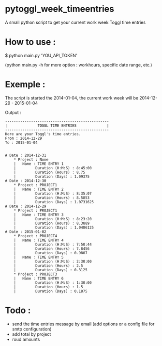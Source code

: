 pytoggl_week_timeentries
===================

A small python script to get your current work week Toggl time entries


How to use : 
===================
$ python main.py 'YOU_API_TOKEN'

(python main.py -h for more option : workhours, specific date range, etc.)


Exemple : 
===================
The script is started the 2014-01-04, the current work week will be 2014-12-29 - 2015-01-04

Output : 
    
    ------------------------------------------------
    |              TOGGL TIME ENTRIES              |
    ------------------------------------------------
    Here are your Toggl's time entries.
    From : 2014-12-29
    To : 2015-01-04
    
    
    # Date : 2014-12-31
        * Project : None
        |   Name : TIME ENTRY 1
        |         Duration (H:M:S) : 8:45:00
        |         Duration (Hours) : 8.75
        |         Duration (Days) : 1.09375
    # Date : 2014-12-30
        * Project : PROJECT1
        |   Name : TIME ENTRY 2
        |         Duration (H:M:S) : 8:35:07
        |         Duration (Hours) : 8.5853
        |         Duration (Days) : 1.0731625
    # Date : 2014-12-29
        * Project : PROJECT1
        |   Name : TIME ENTRY 3
        |         Duration (H:M:S) : 8:23:20
        |         Duration (Hours) : 8.3889
        |         Duration (Days) : 1.0486125
    # Date : 2015-01-02
        * Project : PROJECT4
        |   Name : TIME ENTRY 4
        |         Duration (H:M:S) : 7:50:44
        |         Duration (Hours) : 7.8456
        |         Duration (Days) : 0.9807
        |   Name : TIME ENTRY 5
        |         Duration (H:M:S) : 2:30:00
        |         Duration (Hours) : 2.5
        |         Duration (Days) : 0.3125
        * Project : PROJECT3
        |   Name : TIME ENTRY 6
        |         Duration (H:M:S) : 1:30:00
        |         Duration (Hours) : 1.5
        |         Duration (Days) : 0.1875


Todo :
===================
* send the time entries message by email (add options or a config file for smtp configuration)
* add total by project
* roud amounts
